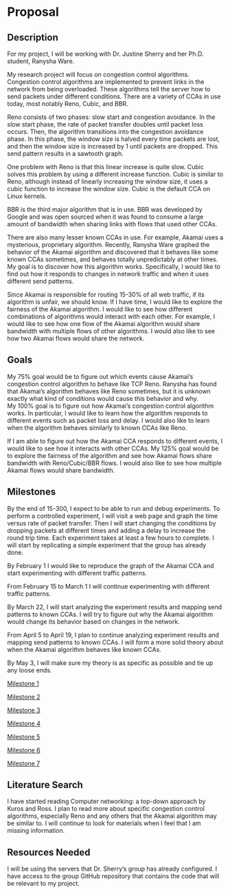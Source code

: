 # Proposal

## Description
For my project, I will be working with Dr. Justine Sherry and her Ph.D. student, Ranysha Ware. 

My research project will focus on congestion control algorithms. Congestion control algorithms are implemented to prevent links in the network from being overloaded. These algorithms tell the server how to send packets under different conditions. There are a variety of CCAs in use today, most notably Reno, Cubic, and BBR.

Reno consists of two phases: slow start and congestion avoidance. In the slow start phase, the rate of packet transfer doubles until packet loss occurs. Then, the algorithm transitions into the congestion avoidance phase. In this phase, the window size is halved every time packets are lost, and then the window size is increased by 1 until packets are dropped. This send pattern results in a sawtooth graph.   

One problem with Reno is that this linear increase is quite slow. Cubic solves this problem by using a different increase function. Cubic is similar to Reno, although instead of linearly increasing the window size, it uses a cubic function to increase the window size. Cubic is the default CCA on Linux kernels. 

BBR is the third major algorithm that is in use. BBR was developed by Google and was open sourced when it was found to consume a large amount of bandwidth when sharing links with flows that used other CCAs. 

There are also many lesser known CCAs in use. For example, Akamai uses a mysterious, proprietary algorithm. Recently, Ranysha Ware graphed the behavior of the Akamai algorithm and discovered that it behaves like some known CCAs sometimes, and behaves totally unpredictably at other times. My goal is to discover how this algorithm works. Specifically, I would like to find out how it responds to changes in network traffic and when it uses different send patterns. 

Since Akamai is responsible for routing 15-30% of all web traffic, if its algorithm is unfair, we should know. If I have time, I would like to explore the fairness of the Akamai algorithm. I would like to see how different combinations of algorithms would interact with each other. For example, I would like to see how one flow of the Akamai algorithm would share bandwidth with multiple flows of other algorithms. I would also like to see how two Akamai flows would share the network.  

## Goals 
My 75% goal would be to figure out which events cause Akamai’s congestion control algorithm to behave like TCP Reno. Ranysha has found that Akamai’s algorithm behaves like Reno sometimes, but it is unknown exactly what kind of conditions would cause this behavior and why.    
My 100% goal is to figure out how Akamai’s congestion control algorithm works. In particular, I would like to learn how the algorithm responds to different events such as packet loss and delay. I would also like to learn when the algorithm behaves similarly to known CCAs like Reno.

If I am able to figure out how the Akamai CCA responds to different events, I would like to see how it interacts with other CCAs. My 125% goal would be to explore the fairness of the algorithm and see how Akamai flows share bandwidth with Reno/Cubic/BBR flows. I would also like to see how multiple Akamai flows would share bandwidth. 

## Milestones
By the end of 15-300, I expect to be able to run and debug experiments. To perform a controlled experiment, I will visit a web page and graph the time versus rate of packet transfer. Then I will start changing the conditions by dropping packets at different times and adding a delay to increase the round trip time. Each experiment takes at least a few hours to complete. I will start by replicating a simple experiment that the group has already done.  

By February 1 I would like to reproduce the graph of the Akamai CCA and start experimenting with different traffic patterns. 

From February 15 to March 1 I will continue experimenting with different traffic patterns. 

By March 22, I will start analyzing the experiment results and mapping send patterns to known CCAs. I will try to figure out why the Akamai algorithm would change its behavior based on changes in the network. 

From April 5 to April 19, I plan to continue analyzing experiment results and mapping send patterns to known CCAs. I will form a more solid theory about when the Akamai algorithm behaves like known CCAs.  

By May 3, I will make sure my theory is as specific as possible and tie up any loose ends.

[Milestone 1](https://mpardesh.github.io/congestion-control-algs/milestone_report)

[Milestone 2](https://mpardesh.github.io/congestion-control-algs/milestone_2)

[Milestone 3](https://mpardesh.github.io/congestion-control-algs/milestone_3)

[Milestone 4](https://mpardesh.github.io/congestion-control-algs/milestone_4)

[Milestone 5](https://mpardesh.github.io/congestion-control-algs/milestone_5)

[Milestone 6](https://mpardesh.github.io/congestion-control-algs/milestone_6)

[Milestone 7](https://mpardesh.github.io/congestion-control-algs/milestone_7)

## Literature Search 
I have started reading Computer networking: a top-down approach by Kuros and Ross. I plan to read more about specific congestion control algorithms, especially Reno and any others that the Akamai algorithm may be similar to. I will continue to look for materials when I feel that I am missing information.    

## Resources Needed 
I will be using the servers that Dr. Sherry’s group has already configured. I have access to the group GitHub repository that contains the code that will be relevant to my project.
